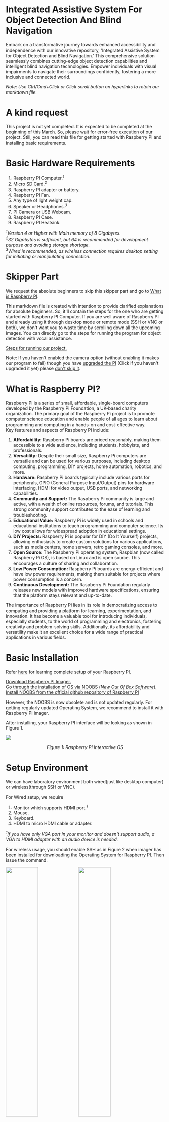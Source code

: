 <h1>Integrated Assistive System For Object Detection And Blind Navigation</h1>
<p>Embark on a transformative journey towards enhanced accessibility and independence with our innovative repository, 'Integrated Assistive System for Object Detection and Blind Navigation.' This comprehensive solution seamlessly combines cutting-edge object detection capabilities and intelligent blind navigation technologies. Empower individuals with visual impairments to navigate their surroundings confidently, fostering a more inclusive and connected world.</p>
<p><i>Note: Use Ctrl/Cmd+Click or Click scroll button on hyperlinks to retain our markdown file.</i></p>

<h1>A kind request</h1>
<p>This project is not yet completed. It is expected to be completed at the beginning of this March. So, please wait for error-free execution of our project. Still, you can read this file for getting started with Raspberry PI and installing basic requirements.</p>

<h1>Basic Hardware Requirements</h1>
<ol>
<li>Raspberry PI Computer.<sup><i>1</i></sup></li>
<li>Micro SD Card.<sup><i>2</i></sup></li>
<li>Raspberry PI adapter or battery.</li>
<li>Raspberry PI Fan.</li>
<li>Any type of light weight cap.</li>
<li>Speaker or Headphones.<sup><i>3</i></sup></li>
<li>PI Camera or USB Webcam.</li>
<li>Raspberry PI Case.</li>
<li>Raspberry PI Heatsink.</li>
</ol>
<i>
<sup>1</sup>Version 4 or Higher with Main memory of 8 Gigabytes.<br>
<sup>2</sup>32 Gigabytes is sufficient, but 64 is recommended for development purpose and avoiding storage shortage.<br>
<sup>3</sup>Wired is recommended, as wireless connection requires desktop setting for initiating or manipulating connection.
</i>

<h1>Skipper Part</h1>
<p>We request the absolute beginners to skip this skipper part and go to <a href="https://github.com/SyedSahil80328/Integrated-Assistive-System-For-Object-Detection-And-Blind-Navigation#what-is-raspberry-pi">What is Raspberry PI</a>.</p>
<p>This markdown file is created with intention to provide clarified explanations for absolute beginners. So, it'll contain the steps for the one who are getting started with Raspberry PI Computer. If you are well aware of Raspberry PI and already using it through desktop mode or remote mode (SSH or VNC or both), we don't want you to waste time by scrolling down all the upcoming images. You can directly go to the steps for running the program for object detection with vocal assistance.</p>
<p><a href="https://github.com/SyedSahil80328/Integrated-Assistive-System-For-Object-Detection-And-Blind-Navigation#installing-neccessary-modules">Steps for running our project.</a></p>
<p>Note: If you haven't enabled the camera option (without enabling it makes our program to fail) though you have <a href="https://github.com/SyedSahil80328/Integrated-Assistive-System-For-Object-Detection-And-Blind-Navigation#upgrading-the-pi">upgraded the PI</a> (Click if you haven't upgraded it yet) please <a href="https://github.com/SyedSahil80328/Integrated-Assistive-System-For-Object-Detection-And-Blind-Navigation#enabling-camera-option">don't skip it</a>.</p>

<h1>What is Raspberry PI?</h1>
<p>Raspberry Pi is a series of small, affordable, single-board computers developed by the Raspberry Pi Foundation, a UK-based charity organization. The primary goal of the Raspberry Pi project is to promote computer science education and enable people of all ages to learn about programming and computing in a hands-on and cost-effective way.<br>
Key features and aspects of Raspberry Pi include:</p>
<ol>
<li><b>Affordability:</b> Raspberry Pi boards are priced reasonably, making them accessible to a wide audience, including students, hobbyists, and professionals.</li>
<li><b>Versatility:</b> Despite their small size, Raspberry Pi computers are versatile and can be used for various purposes, including desktop computing, programming, DIY projects, home automation, robotics, and more.</li>
<li><b>Hardware:</b> Raspberry Pi boards typically include various ports for peripherals, GPIO (General Purpose Input/Output) pins for hardware interfacing, HDMI for video output, USB ports, and networking capabilities.</li>
<li><b>Community and Support:</b> The Raspberry Pi community is large and active, with a wealth of online resources, forums, and tutorials. This strong community support contributes to the ease of learning and troubleshooting.</li>
<li><b>Educational Value:</b> Raspberry Pi is widely used in schools and educational institutions to teach programming and computer science. Its low cost allows for widespread adoption in educational settings.</li>
<li><b>DIY Projects:</b> Raspberry Pi is popular for DIY (Do It Yourself) projects, allowing enthusiasts to create custom solutions for various applications, such as media centers, home servers, retro gaming consoles, and more.</li>
<li><b>Open Source:</b> The Raspberry Pi operating system, Raspbian (now called Raspberry Pi OS), is based on Linux and is open source. This encourages a culture of sharing and collaboration.</li>
<li><b>Low Power Consumption:</b> Raspberry Pi boards are energy-efficient and have low power requirements, making them suitable for projects where power consumption is a concern.</li>
<li><b>Continuous Development:</b> The Raspberry Pi Foundation regularly releases new models with improved hardware specifications, ensuring that the platform stays relevant and up-to-date.</li>
</ol>
<p>The importance of Raspberry Pi lies in its role in democratizing access to computing and providing a platform for learning, experimentation, and innovation. It has become a valuable tool for introducing individuals, especially students, to the world of programming and electronics, fostering creativity and problem-solving skills. Additionally, its affordability and versatility make it an excellent choice for a wide range of practical applications in various fields.</p>

<h1>Basic Installation</h1>
<p>Refer <a href="https://www.raspberrypi.com/documentation/computers/getting-started.html">here</a> for learning complete setup of your Raspberry PI.</p>
<p>
<a href="https://www.raspberrypi.com/software/">Download Raspberry PI Imager.</a><br>
<a href="https://www.raspberrypi.com/news/introducing-noobs/">Go through the installation of OS via NOOBS (<i>New Out Of Box Software</i>).</a><br>
<a href="https://github.com/raspberrypi/noobs">Install NOOBS from the official github repository of Raspberry PI</a></p>
<p>However, the NOOBS is now obsolete and is not updated regularly. For getting regularly updated Operating System, we recommend to install it with Raspberry PI imager.</p>
<p>After installing, your Raspberry PI interface will be looking as shown in Figure 1.</p>
<img src="https://www.raspberrypi.com/documentation/computers/images/recommended-software.png">
<p align="center"><i>Figure 1: Raspberry PI Interactive OS</i></p>

<h1>Setup Environment</h1>
<p>We can have laboratory environment both wired(just like desktop computer) or wireless(through SSH or VNC).</p>
<p>For Wired setup, we require</p>
<ol>
<li>Monitor which supports HDMI port.<sup><i>1</i></sup></li>
<li>Mouse.</li>
<li>Keyboard.</li>
<li>HDMI to micro HDMI cable or adapter.</li>
</ol>
<p><i><sup>1</sup>If you have only VGA port in your monitor and doesn't support audio, a VGA to HDMI adapter with an audio device is needed.</i></p>
<p>For wireless usage, you should enable SSH as in Figure 2 when imager has been installed for downloading the Operating System for Raspberry PI. Then issue the command.</p>
<p float="left">
<img src="https://github.com/syed-sahil-100/Integrated-Assistive-System-For-Object-Detection-And-Blind-Navigation/blob/main/Manual%20Pictures/pi-imager.png" width="45%">
<img src="https://github.com/syed-sahil-100/Integrated-Assistive-System-For-Object-Detection-And-Blind-Navigation/blob/main/Manual%20Pictures/SSH-Save.png" width="45%">
</p>
<p align="center"><i>Figure 2: Enabling SSH by clicking Ctrl+Shift+X on Image 1 to open Image 2</i></p>

```
ssh mass@192.168.29.165 #Replace "mass" with your actual username and "192.168.29.165" with the actual detected IP address of your device.
```

<p>Then provide your password to get connected (Give yes for the message after encountering a message if you are logging in for first time).</p>
<p>You'll be logged in as shown in figure 3.</p>
<img src="https://github.com/syed-sahil-100/Integrated-Assistive-System-For-Object-Detection-And-Blind-Navigation/blob/main/Manual%20Pictures/login-SSH.png">
<p align="center"><i>Figure 3: Login through SSH</i></p>

<p><i>
<b>Note:</b> Both PI and operating device must be in same Wi-Fi network.<br>
<b>Tips:</b> After connecting the operating device to a Wi-Fi, you can find IP address through the application <a href="https://www.fing.com/products/fing-desktop">fing</a>.
</i></p>

<b><p>To have seamless experience, we recommend using wired method as it is easy and doesn't require internet (except for installation and upgrading required modules).</p></b>

<h1>Usage through VNC</h1>
<p>Working through SSH terminal the entire time could be tedious. Also, our program requires GUI for showing the output. In that case, SSH fails to execute our program. So, to interactively work with Raspberry PI headlessly, we can use VNC which is a best alternative to SSH. VNC lets you to work with PI on GUI. To enable it, turn on your Raspberry PI and connect via your device through SSH. Then issue the command.</p>

```
sudo raspi-config
```

<p>Then select interface option by hitting enter button on <code>Interface Options</code> (Control through up/down arrow buttons) as shown in Figure 4.</p>
<img src="https://github.com/syed-sahil-100/Integrated-Assistive-System-For-Object-Detection-And-Blind-Navigation/blob/main/Manual%20Pictures/raspi-config.png">
<p align="center"><i>Figure 4: Raspi Config Interface</i></p>

<p>Then select VNC (Figure 5).</p>
<img src="https://github.com/syed-sahil-100/Integrated-Assistive-System-For-Object-Detection-And-Blind-Navigation/blob/main/Manual%20Pictures/config-interface.png">
<p align="center"><i>Figure 5: Selection of VNC</i></p>

<p>Then select <code>Yes</code> (control by left/right arrow and hit enter) shown in Figure 6.</p>
<img src="https://github.com/syed-sahil-100/Integrated-Assistive-System-For-Object-Detection-And-Blind-Navigation/blob/main/Manual%20Pictures/interface-VNC.png">
<p align="center"><i>Figure 6: Enabling VNC</i></p>

<p>After clicking yes, you'll see a couple of output as shown in Figure 7a and 7b.</p>
<img src="https://github.com/syed-sahil-100/Integrated-Assistive-System-For-Object-Detection-And-Blind-Navigation/blob/main/Manual%20Pictures/VNC-success-console.png">
<p align="center"><i>Figure 7a: Output of activation on console</i></p>
<img src="https://github.com/syed-sahil-100/Integrated-Assistive-System-For-Object-Detection-And-Blind-Navigation/blob/main/Manual%20Pictures/VNC-success.png">
<p align="center"><i>Figure 7b: Output of activation on raspi-config</i></p>

<p>Select <code>OK</code> and hit finish.</p>
<img src="https://github.com/syed-sahil-100/Integrated-Assistive-System-For-Object-Detection-And-Blind-Navigation/blob/main/Manual%20Pictures/raspi-config-finish.png">
<p align="center"><i>Figure 8: Exiting the raspi-config</i></p>

<p>Cool! We have now enabled VNC for working with Raspberry PI headlessly along with GUI. Next, head over to RealVNC viewer.<br><a href="https://www.realvnc.com/en/connect/download/viewer/">Download RealVNC viewer.</a></p>
<p>After opening the viewer, create a new connection as shown in figure 9.</p>
<p align="center"><img src="https://github.com/syed-sahil-100/Integrated-Assistive-System-For-Object-Detection-And-Blind-Navigation/blob/main/Manual%20Pictures/VNC-new.png" width="75%"></p>
<p align="center"><i>Figure 9: Creation of new connection</i></p>

<p>Then provide the same IP address that has been used during SSH login and any friendly name as indicated in figure 10.</p>
<p align="center"><img src="https://github.com/syed-sahil-100/Integrated-Assistive-System-For-Object-Detection-And-Blind-Navigation/blob/main/Manual%20Pictures/VNC-credentials.png" width="75%"></p>
<p align="center"><i>Figure 10: Providing neccessary details</i></p>

<p>Then, a computer icon as shown in Figure 11 is created. You can rename it by pressing F2. You need to click that icon and enter username and password as indicated in figure 12.</p>
<p align="center"><img src="https://github.com/syed-sahil-100/Integrated-Assistive-System-For-Object-Detection-And-Blind-Navigation/blob/main/Manual%20Pictures/VNC-new-user.png" width="75%"></p>
<p align="center"><i>Figure 11: New device creation</i></p>

<p float="left">
<img src="https://github.com/syed-sahil-100/Integrated-Assistive-System-For-Object-Detection-And-Blind-Navigation/blob/main/Manual%20Pictures/VNC-first-time.png" width="45%">
<img src="https://github.com/syed-sahil-100/Integrated-Assistive-System-For-Object-Detection-And-Blind-Navigation/blob/main/Manual%20Pictures/VNC-login.png" width="45%">
</p>
<p align="center"><i>Figure 12: Login through VNC</i></p>

<p>After clicking OK button, it'll take a couple of seconds to show an interface as in Figure 13.</p>
<img src="https://github.com/syed-sahil-100/Integrated-Assistive-System-For-Object-Detection-And-Blind-Navigation/blob/main/Manual%20Pictures/VNC-success-output.png">
<p align="center"><i>Figure 13: Raspberry PI desktop through VNC</i></p>

<p>That's it, now we can rock and roll by using either wired or wireless method.</p>

<h1>Upgrading the PI</h1>
<p>First, you need to make some upgrades on your PI via terminal.</p>

```
sudo apt-get update -y
sudo apt-get upgrade -y
```

<p>This will take about minutes or an hour to complete upgrading process.</p>
<p>After upgrading, reboot the PI by </p>

```
sudo reboot
```

<h1>Enabling Camera Option</h1>
<p>After rebooting, we need to enable the camera option for suuccessful object detection. To do this, open the terminal and type</p>

```
sudo raspi-config
```
<p>After issuing this command, you will be looking something as shown in figure 14.</p>
<img src="https://github.com/syed-sahil-100/Integrated-Assistive-System-For-Object-Detection-And-Blind-Navigation/blob/main/Manual%20Pictures/raspi-config.png">
<p align="center"><i>Figure 14: Raspi Config Interface</i></p>

<p>It'll be controlled by arrows. Go to Interface options and enable Camera or Legacy Camera. If you don't have that option, don't worry, we faced the same thing implying that camera is automatically in active state.</p>
<p>It requires rebooting, so issue the command given for <a href="https://github.com/SyedSahil80328/Integrated-Assistive-System-For-Object-Detection-And-Blind-Navigation?tab=readme-ov-file#upgrading-the-pi" >rebooting</a>.</p>

<h1>Installing neccessary modules</h1>
<p>Here, we are going to install all required modules from pip and sudo. Issue the commands given below.</p>

```
# Install Python development tools and package manager
sudo apt-get install python3-dev python3-pip

# TensorFlow is a machine learning library that can be used for object detection
# We upgrade it to ensure that we have the latest version with potential bug fixes and improvements
sudo pip3 install --upgrade tensorflow

# OpenCV (Open Source Computer Vision) is essential for computer vision tasks, including image processing and object detection
sudo apt-get install python3-opencv

# NumPy is a powerful library for numerical operations, commonly used in scientific computing and image processing
sudo apt-get install python3-numpy

# Matplotlib is a plotting library that can be useful for visualizing data and results
sudo apt-get install python3-matplotlib

# SciPy is a library for scientific computing and can complement NumPy for advanced functionality
sudo apt-get install python3-scipy

# pyttsx3 is a Python library that provides text-to-speech conversion
sudo pip3 install pyttsx3

# espeak is a compact software speech synthesizer that can be used by pyttsx3 for text-to-speech
# The -y flag automatically confirms the installation without requiring user input
sudo apt-get install -y espeak

# imutils is a collection of convenience functions for OpenCV, making it easier to work with image and video processing tasks
pip3 install imutils
```

<p>Simply copy and paste it, things followed by # (the description of a particular module being installed) are treated as comments by shell interpreter (Linux terminal in this case).</p>
<p>If you are facing the externally managed environment due to installing modules using pip, then simply remove the <code>EXTERNALLY-MANAGED</code> file by</p>

```
cd /usr/lib/python3.11 #Replace "3.11" with your actual python version
sudo rm EXTERNALLY-MANAGED
```
<h1>Cloning this Rep</h1>
<p>You can clone this repository for implementing our project. Issue the command on Desktop for easy access.</p>

```
cd Desktop
git clone https://github.com/SyedSahil80328/Integrated-Assistive-System-For-Object-Detection-And-Blind-Navigation.git
mv Integrated-Assistive-System-For-Object-Detection-And-Blind-Navigation.git blindhelper
```
<p>We are shrinking the path name, as remembering such a big name is tedious. You can give your own name. But recommended to keep the name as it is.</p>

<h1>Adjusting Terminal's Default Directory</h1>
<p>Amazingly, we can change the default directory that the terminal will open. To do this, we can edit the <code>.bashrc</code> file by running the command given below.</p>

```
nano ~/.bashrc
```

<p>Append the line given below at the end of the file.</p>

```
cd /home/mass/Desktop/blindhelper #Replace "mass" with your actual username
```

<p>Save it and close. On restarting it, the terminal should open with the specified location.</p>

<h1>Running the code</h1>
<p>Running the script creates a popup showing capture from your camera with detected objects with distance away from the camera. If an object or person is near to the blind (camera in this case), pyttsx3 module conveys the message in voice format like Move away. It can be run by</p>

```
python3 /home/mass/Desktop/blindhelper/objectdetector.py #Replace "mass" with your actual username
```

<p>You will see the output with video streaming. To quit, press q.</p>

<h1>Launching the code automatically</h1>
<p>If you want to demonstrate it as a software only project, then we optionally require to self start our script. Since we are doing it as a portable hardware product, we cannot rely everytime on SSH or VNC for manually starting it from our laptop. Raspberry PI offers you with a service file called crontab which accepts the shell commands and make the PI react accordingly in an automated manner. To do this, we have created a launcher script file which is present on the renamed folder (blindhelper in our case) which is the same folder as our python script presents. You are required to issue the command to open the crontab file.</p>

```
sudo crontab -e
```

<p><i>Note: For first time users of crontab, it'll show you a list of editors to be opened. Simply click the number which opens nano editor.</i></p>
<p>Now, we have opened our crontab file. Next, copy the below text and paste it at the end of file.</p>

```
@reboot Xvfb :1 -screen 0 1920x1080x24 & export DISPLAY=:1 && /home/mass/Desktop/Obj-Detect-and-Depth/object-detect/launcher.sh > /home/mass/Desktop/Obj-Detect-and-Depth/object-detect/cronlog 2>&1
```

<p>Save it and close. To make this command to work, you need to install a Virtual Framebuffer called Xvfb which is a tool that enables you to run graphical applications headlessly in the background without a monitor. Issue the command below.</p>

```
sudo apt-get install xvfb
```

<p>You can check it by running the command given below.</p>

```
chmod +x launcher.sh #Make it executable
xvfb-run -a ./launcher.sh
```

<p>After checking with your video streaming, simply reboot the Raspberry PI to make the edited crontab file to run at startup. After seeing with the desktop, you should be able to see the output with voice navigation automatically.</p>
